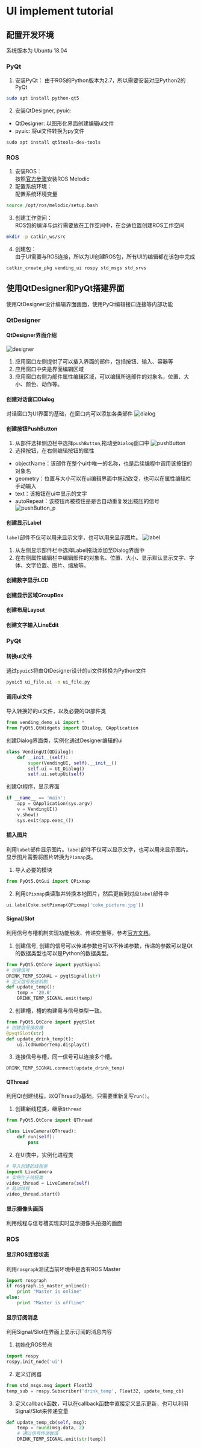 # UI implement tutorial

## 配置开发环境
系统版本为 Ubuntu 18.04
### PyQt
1. 安装PyQt：
由于ROS的Python版本为2.7，所以需要安装对应Python2的PyQt
```bash
sudo apt install python-qt5
```
2. 安装QtDesigner, pyuic:
- QtDesigner: 以图形化界面创建编辑ui文件
- pyuic: 将ui文件转换为py文件
```
sudo apt install qt5tools-dev-tools
```
### ROS
1. 安装ROS：\
按照[官方步骤](http://wiki.ros.org/melodic/Installation/Ubuntu)安装ROS Melodic
2. 配置系统环境：\
配置系统环境变量
```bash
source /opt/ros/melodic/setup.bash
```
3. 创建工作空间：\
ROS包的编译与运行需要放在工作空间中，在合适位置创建ROS工作空间
```bash
mkdir -p catkin_ws/src
```
4. 创建包：\
由于UI需要与ROS连接，所以为UI创建ROS包，所有UI的编辑都在该包中完成
```bash
catkin_create_pkg vending_ui rospy std_msgs std_srvs
```
## 使用QtDesigner和PyQt搭建界面
使用QtDesigner设计编辑界面画面，使用PyQt编辑接口连接等内部功能
### QtDesigner
#### QtDesigner界面介绍
![designer](./img/designer.png)
1. 应用窗口左侧提供了可以插入界面的部件，包括按钮、输入、容器等
2. 应用窗口中央是界面编辑区域
3. 应用窗口右侧为部件属性编辑区域，可以编辑所选部件的对象名，位置、大小、颜色、动作等。
#### 创建对话窗口Dialog
对话窗口为UI界面的基础，在窗口内可以添加各类部件
![dialog](./img/dialog.png)
#### 创建按钮PushButton
1. 从部件选择侧边栏中选择`pushButton`,拖动至`Dialog`窗口中
![pushButton](./img/pushButton.png)
2. 选择按钮，在右侧编辑按钮的属性
- objectName：该部件在整个ui中唯一的名称，也是后续编程中调用该按钮的对象名
- geometry：位置与大小可以在ui编辑界面中拖动改变，也可以在属性编辑栏手动输入
- text：该按钮在ui中显示的文字
- autoRepeat：该按钮再被按住是是否自动重复发出按压的信号
![pushButton_p](./img/pushButton_property.png)
#### 创建显示Label
`label`部件不仅可以用来显示文字，也可以用来显示图片。
![label](./img/label.png)
1. 从左侧显示部件栏中选择Label拖动添加至Dialog界面中
2. 在右侧属性编辑栏中编辑部件的对象名、位置、大小、显示默认显示文字、字体、文字位置、图片、缩放等。
#### 创建数字显示LCD

#### 创建显示区域GroupBox

#### 创建布局Layout

#### 创建文字输入LineEdit

### PyQt
#### 转换ui文件
通过`pyuic5`将由QtDesigner设计的ui文件转换为Python文件
```bash
pyuic5 ui_file.ui -o ui_file.py
```
#### 调用ui文件
导入转换好的ui文件，以及必要的Qt部件类
```python
from vending_demo_ui import *
from PyQt5.QtWidgets import QDialog, QApplication
```
创建Dialog界面类，实例化通过Designer编辑的ui
```python
class VendingUI(QDialog):
    def __init__(self):
        super(VendingUI, self).__init__()
        self.ui = UI_Dialog()
        self.ui.setupUi(self)
```
创建Qt程序，显示界面
```python
if __name__ == 'main':
    app = QApplication(sys.argv)
    v = VendingUI()
    v.show()
    sys.exit(app.exec_())
```
#### 插入图片
利用`label`部件显示图片。`label`部件不仅可以显示文字，也可以用来显示图片。显示图片需要将图片转换为`Pixmap`类。
1. 导入必要的模块
```python
from PyQt5.QtGui import QPixmap
```
2. 利用`QPixmap`类读取并转换本地图片，然后更新到对应`label`部件中
```python
ui.labelCoke.setPixmap(QPixmap('coke_picture.jpg'))
```
#### Signal/Slot
利用信号与槽机制实现功能触发、传递变量等，参考[官方文档](https://www.riverbankcomputing.com/static/Docs/PyQt5/signals_slots.html)。
1. 创建信号, 创建的信号可以传递参数也可以不传递参数，传递的参数可以是Qt的数据类型也可以是Python的数据类型。
```python
from PyQt5.QtCore import pyqtSignal
# 创建信号
DRINK_TEMP_SIGNAL = pyqtSignal(str)
# 定义信号发送机制
def update_temp():
    temp = '20.0'
    DRINK_TEMP_SIGNAL.emit(temp)
```
2. 创建槽，槽的构建需与信号类型一致。
```python
from PyQt5.QtCore import pyqtSlot
# 创建信号接收槽
@pyqtSlot(str)
def update_drink_temp(t):
    ui.lcdNumberTemp.display(t)
```
3. 连接信号与槽，同一信号可以连接多个槽。
```python
DRINK_TEMP_SIGNAL.connect(update_drink_temp)
```
#### QThread
利用Qt创建线程，以QThread为基础，只需要重新复写`run()`。
1. 创建新线程类，继承`Qthread`
```python
from PyQt5.QtCore import QThread

class LiveCamera(QThread):
    def run(self):
        pass
```
2. 在UI类中，实例化进程类
```python
# 导入创建的线程类
import LiveCamera
# 实例化子线程类
video_thread = LiveCamera(self)
# 启动线程
video_thread.start()
```
#### 显示摄像头画面
利用线程与信号槽实现实时显示摄像头拍摄的画面
### ROS
#### 显示ROS连接状态
利用`rosgraph`测试当前环境中是否有ROS Master
```python
import rosgraph
if rosgraph.is_master_online():
    print "Master is online"
else:
    print "Master is offline"
```
#### 显示订阅消息
利用Signal/Slot在界面上显示订阅的消息内容
1. 初始化ROS节点
```python
import rospy
rospy.init_node('ui')
```
2. 定义订阅器
```python
from std_msgs.msg import Float32
temp_sub = rospy.Subscriber('drink_temp', Float32, update_temp_cb)
```
3. 定义callback函数，可以在callback函数中直接定义显示更新，也可以利用Signal/Slot来传递变量
```python
def update_temp_cb(self, msg):
    temp = round(msg.data, 2)
    # 通过信号传递数值
    DRINK_TEMP_SIGNAL.emit(str(temp))
```